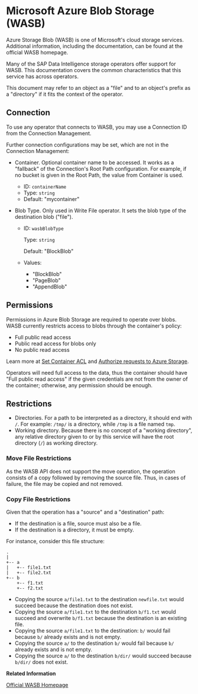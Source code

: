 <!-- loio5ecd01cac1524edba05aa4a262e3eeac -->

# Microsoft Azure Blob Storage \(WASB\)

Azure Storage Blob \(WASB\) is one of Microsoft's cloud storage services. Additional information, including the documentation, can be found at the official WASB homepage.

Many of the SAP Data Intelligence storage operators offer support for WASB. This documentation covers the common characteristics that this service has across operators.

This document may refer to an object as a "file" and to an object's prefix as a "directory" if it fits the context of the operator.



<a name="loio5ecd01cac1524edba05aa4a262e3eeac__section_eby_bkh_sfb"/>

## Connection

To use any operator that connects to WASB, you may use a Connection ID from the Connection Management.

Further connection configurations may be set, which are not in the Connection Management:

-   Container. Optional container name to be accessed. It works as a "fallback" of the Connection's Root Path configuration. For example, if no bucket is given in the Root Path, the value from Container is used.
    -   ID: `containerName`
    -   Type: `string`
    -   Default: "mycontainer"

-   Blob Type. Only used in Write File operator. It sets the blob type of the destination blob \("file"\).
    -   ID: `wasbBlobType`

        Type: `string`

        Default: "BlockBlob"

    -   Values:
        -   "BlockBlob"
        -   "PageBlob"
        -   "AppendBlob"





<a name="loio5ecd01cac1524edba05aa4a262e3eeac__section_ody_v4p_sfb"/>

## Permissions

Permissions in Azure Blob Storage are required to operate over blobs. WASB currently restricts access to blobs through the container's policy:

-   Full public read access
-   Public read access for blobs only
-   No public read access

Learn more at [Set Container ACL](https://docs.microsoft.com/en-us/rest/api/storageservices/set-container-acl) and [Authorize requests to Azure Storage](https://docs.microsoft.com/en-us/rest/api/storageservices/authorization-for-the-azure-storage-services).

Operators will need full access to the data, thus the container should have "Full public read access" if the given credentials are not from the owner of the container; otherwise, any permission should be enough.



<a name="loio5ecd01cac1524edba05aa4a262e3eeac__section_lhn_w13_sfb"/>

## Restrictions

-   Directories. For a path to be interpreted as a directory, it should end with `/`. For example: `/tmp/` is a directory, while `/tmp` is a file named `tmp`.
-   Working directory. Because there is no concept of a "working directory", any relative directory given to or by this service will have the root directory \(`/`\) as working directory.



### Move File Restrictions

As the WASB API does not support the move operation, the operation consists of a copy followed by removing the source file. Thus, in cases of failure, the file may be copied and not removed.



### Copy File Restrictions

Given that the operation has a "source" and a "destination" path:

-   If the destination is a file, source must also be a file.
-   If the destination is a directory, it must be empty.

For instance, consider this file structure:

```
.
|
+-- a
|   +-- file1.txt
|   +-- file2.txt
+-- b
    +-- f1.txt
    +-- f2.txt
```

-   Copying the source `a/file1.txt` to the destination `newfile.txt` would succeed because the destination does not exist.
-   Copying the source `a/file1.txt` to the destination `b/f1.txt` would succeed and overwrite `b/f1.txt` because the destination is an existing file.
-   Copying the source `a/file1.txt` to the destination: `b/` would fail because `b/` already exists and is not empty.
-   Copying the source `a/` to the destination `b/` would fail because `b/` already exists and is not empty.
-   Copying the source `a/` to the destination `b/dir/` would succeed because `b/dir/` does not exist.

**Related Information**  


[Official WASB Homepage](https://azure.microsoft.com/en-us/services/storage/blobs/)

